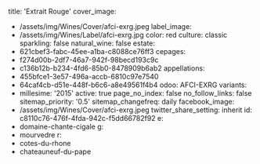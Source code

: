 title: 'Extrait Rouge'
cover_image:
  - /assets/img/Wines/Cover/afci-exrg.jpeg
label_image:
  - /assets/img/Wines/Label/afci-exrg.jpg
color: red
culture: classic
sparkling: false
natural_wine: false
estate:
  - 621cbef3-fabc-45ee-a1ba-c8088ce76ff3
cepages:
  - f274d00b-2df7-46a7-942f-98becd193c9c
  - c136b12b-b234-4fd6-85b0-8478909b6ab2
appellations:
  - 455bfce1-3e57-496a-accb-6810c97e7540
  - 64caf4cb-d51e-448f-b6c6-a8e49561f4b4
odoo: AFCI-EXRG
variants:
  -
    millesime: '2015'
    active: true
page_no_index: false
no_follow_links: false
sitemap_priority: '0.5'
sitemap_changefreq: daily
facebook_image:
  - /assets/img/Wines/Cover/afci-exrg.jpeg
twitter_share_setting: inherit
id: c8110c76-476f-4fda-942c-f5dd66782f92
e:
  - domaine-chante-cigale
g:
  - mourvedre
r:
  - cotes-du-rhone
  - chateauneuf-du-pape
